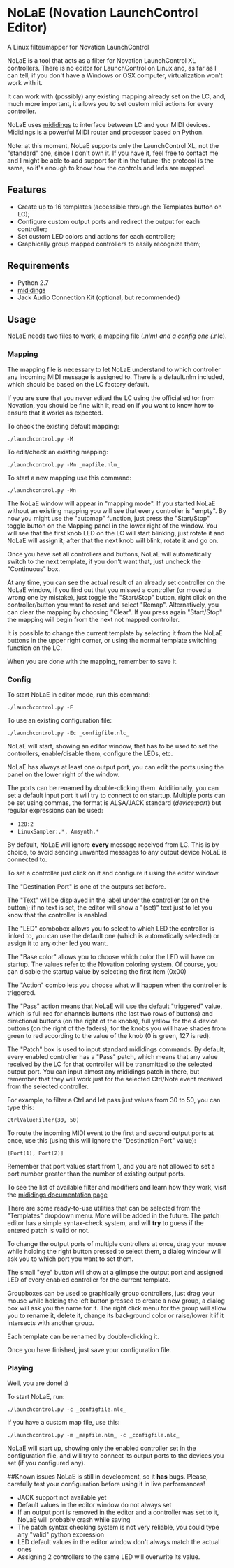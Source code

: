 # NoLaE (Novation LaunchControl Editor)
A Linux filter/mapper for Novation LaunchControl


NoLaE is a tool that acts as a filter for Novation LaunchControl XL controllers.
There is no editor for LaunchControl on Linux and, as far as I can tell, if you
don't have a Windows or OSX computer, virtualization won't work with it.

It can work with (possibly) any existing mapping already set on the LC, and,
much more important, it allows you to set custom midi actions for every
controller.

NoLaE uses [mididings](http://das.nasophon.de/mididings/) to interface between
LC and your MIDI devices. Mididings is a powerful MIDI router and processor
based on Python.

Note: at this moment, NoLaE supports only the LaunchControl XL, not the
"standard" one, since I don't own it. If you have it, feel free to contact me
and I might be able to add support for it in the future: the protocol is the
same, so it's enough to know how the controls and leds are mapped.

## Features
- Create up to 16 templates (accessible through the Templates button on LC);
- Configure custom output ports and redirect the output for each controller;
- Set custom LED colors and actions for each controller;
- Graphically group mapped controllers to easily recognize them;

## Requirements
- Python 2.7
- [mididings](http://das.nasophon.de/mididings/)
- Jack Audio Connection Kit (optional, but recommended)

## Usage
NoLaE needs two files to work, a mapping file (*.nlm) and a config one (*.nlc).

### Mapping
The mapping file is necessary to let NoLaE understand to which controller any
incoming MIDI message is assigned to. There is a default.nlm included, which
should be based on the LC factory default.

If you are sure that you never edited the LC using the official editor from
Novation, you should be fine with it, read on if you want to know how to ensure
that it works as expected.

To check the existing default mapping:

    ./launchcontrol.py -M

To edit/check an existing mapping:

    ./launchcontrol.py -Mm _mapfile.nlm_

To start a new mapping use this command:

    ./launchcontrol.py -Mn

The NoLaE window will appear in "mapping mode". If you started NoLaE without an
existing mapping you will see that every controller is "empty".
By now you might use the "automap" function, just press the "Start/Stop" toggle
button on the Mapping panel in the lower right of the window. You will see that
the first knob LED on the LC will start blinking, just rotate it and NoLaE will
assign it; after that the next knob will blink, rotate it and go on.

Once you have set all controllers and buttons, NoLaE will automatically switch
to the next template, if you don't want that, just uncheck the "Continuous"
box.

At any time, you can see the actual result of an already set controller on the
NoLaE window, if you find out that you missed a controller (or moved a wrong
one by mistake), just toggle the "Start/Stop" button, right click on the
controller/button you want to reset and select "Remap". Alternatively, you can
clear the mapping by choosing "Clear". If you press again "Start/Stop" the
mapping will begin from the next not mapped controller.

It is possible to change the current template by selecting it from the NoLaE
buttons in the upper right corner, or using the normal template switching
function on the LC.

When you are done with the mapping, remember to save it.

### Config
To start NoLaE in editor mode, run this command:

    ./launchcontrol.py -E

To use an existing configuration file:

    ./launchcontrol.py -Ec _configfile.nlc_

NoLaE will start, showing an editor window, that has to be used to set the
controllers, enable/disable them, configure the LEDs, etc.

NoLaE has always at least one output port, you can edit the ports using the
panel on the lower right of the window.

The ports can be renamed by double-clicking them. Additionally, you can set
a default input port it will try to connect to on startup. Multiple ports
can be set using commas, the format is ALSA/JACK standard (_device_:_port_)
but regular expressions can be used:
- ```128:2```
- ```LinuxSampler:.*, Amsynth.*```

By default, NoLaE will ignore **every** message received from LC. This is by
choice, to avoid sending unwanted messages to any output device NoLaE is
connected to.

To set a controller just click on it and configure it using the editor window.

The "Destination Port" is one of the outputs set before.

The "Text" will be displayed in the label under the controller (or on the
button); if no text is set, the editor will show a "(set)" text just to let
you know that the controller is enabled.

The "LED" combobox allows you to select to which LED the controller is linked
to, you can use the default one (which is automatically selected) or assign it
to any other led you want.

The "Base color" allows you to choose which color the LED will have on startup.
The values refer to the Novation coloring system. Of course, you can disable
the startup value by selecting the first item (0x00)

The "Action" combo lets you choose what will happen when the controller is
triggered.

The "Pass" action means that NoLaE will use the default "triggered" value, 
which is full red for channels buttons (the last two rows of buttons) and
directional buttons (on the right of the knobs), full yellow for the 4 device
buttons (on the right of the faders); for the knobs you will have shades from
green to red according to the value of the knob (0 is green, 127 is red).

The "Patch" box is used to input standard mididings commands. By default, every
enabled controller has a "Pass" patch, which means that any value received by
the LC for that controller will be transmitted to the selected output port.
You can input almost any mididings patch in there, but remember that they will
work just for the selected Ctrl/Note event received from the selected
controller.

For example, to filter a Ctrl and let pass just values from 30 to 50, you can
type this:

    CtrlValueFilter(30, 50)

To route the incoming MIDI event to the first and second output ports at once,
use this (using this will ignore the "Destination Port" value):

    [Port(1), Port(2)]

Remember that port values start from 1, and you are not allowed to set a port
number greater than the number of existing output ports.

To see the list of available filter and modifiers and learn how they work,
visit the [mididings documentation page](http://dsacre.github.io/mididings/doc/index.html)

There are some ready-to-use utilities that can be selected from the "Templates"
dropdown menu. More will be added in the future.
The patch editor has a simple syntax-check system, and will **try** to guess if
the entered patch is valid or not.

To change the output ports of multiple controllers at once, drag your mouse
while holding the right button pressed to select them, a dialog window will ask
you to which port you want to set them.

The small "eye" button will show at a glimpse the output port and assigned LED
of every enabled controller for the current template.

Groupboxes can be used to graphically group controllers, just drag your mouse
while holding the left button pressed to create a new group, a dialog box will
ask you the name for it. The right click menu for the group will allow you to
rename it, delete it, change its background color or raise/lower it if it
intersects with another group.

Each template can be renamed by double-clicking it.

Once you have finished, just save your configuration file.

### Playing
Well, you are done! :)

To start NoLaE, run:

    ./launchcontrol.py -c _configfile.nlc_

If you have a custom map file, use this:

    ./launchcontrol.py -m _mapfile.nlm_ -c _configfile.nlc_

NoLaE will start up, showing only the enabled controller set in the
configuration file, and will try to connect its output ports to the devices you
set (if you configured any).


##Known issues
NoLaE is still in development, so it **has** bugs. Please, carefully test your
configuration before using it in live performances!
- JACK support not available yet
- Default values in the editor window do not always set
- If an output port is removed in the editor and a controller was set to it,
NoLaE will probably crash while saving
- The patch syntax checking system is not very reliable, you could type any
"valid" python expression
- LED default values in the editor window don't always match the actual ones
- Assigning 2 controllers to the same LED will overwrite its value.
